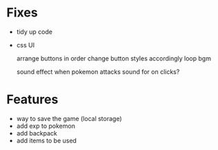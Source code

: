 

# Fixes
- tidy up code
- css UI

    arrange buttons in order
    change button styles accordingly
    loop bgm

    sound effect when pokemon attacks
    sound for on clicks?




# Features
- way to save the game (local storage)
- add exp to pokemon
- add backpack
- add items to be used